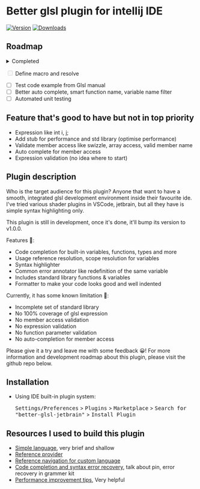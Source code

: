 # Better glsl plugin for intellij IDE

[//]: # "![Build]&#40;https://github.com/LeeTeng2001/better-glsl-jetbrain/workflows/Build/badge.svg&#41;"
[![Version](https://img.shields.io/jetbrains/plugin/v/PLUGIN_ID.svg)](https://plugins.jetbrains.com/plugin/19021-better-glsl)
[![Downloads](https://img.shields.io/jetbrains/plugin/d/PLUGIN_ID.svg)](https://plugins.jetbrains.com/plugin/19021-better-glsl)

## Roadmap
<details>
<summary>Completed</summary>
<br>
- [x] Autocomplete function name and variable name
- [x] Member access
- [x] Array support
- [x] Macro, version header
- [x] Built-in function and variables (the essential first)
- [x] Initialise with built-in functions & initializer
- [x] Formatter, auto indentation
- [x] standard library usage styling
- [x] for, while, return expression
- [x] Boolean
- [x] Variable proper scope reference
- [x] Unary, prefix, postfix operation
- [x] Support for vec type, swizzle expression
- [x] Prefix match in auto complete to reduce noise
- [x] Support for matrix type, double array
- [x] Samplers & images & textures keywords
- [x] Layout qualifier usage validation
- [x] Common live templates like for, new file etc
- [x] Check redefined variable in the same scope
- [x] Swap expensive operation to less expesive one like getText -> textMatches
- [x] Cache std lib references (custom)
- [x] Cache references, computation result for whole file
- [x] Fix stack overflow in origin variable
</details>

<input type="checkbox" disabled="disabled"/> Define macro and resolve
- [ ] Test code example from Glsl manual
- [ ] Better auto complete, smart function name, variable name filter
- [ ] Automated unit testing

## Feature that's good to have but not in top priority
- Expression like int i, j;
- Add stub for performance and std library (optimise performance)
- Validate member access like swizzle, array access, valid member name
- Auto complete for member access
- Expression validation (no idea where to start)


## Plugin description

<!-- Plugin description -->

Who is the target audience for this plugin? Anyone that want to have a smooth, integrated glsl development environment inside their favourite ide. I've tried various shader plugins in VSCode, jetbrain, but all they have is simple syntax highlighting only.

This plugin is still in development, once it's done, it'll bump its version to v1.0.0.

Features 🥰: 
- Code completion for built-in variables, functions, types and more
- Usage reference resolution, scope resolution for variables 
- Syntax highlighter 
- Common error annotator like redefinition of the same variable
- Includes standard library functions & variables
- Formatter to make your code looks good and well indented

Currently, it has some known limitation 🥲:

- Incomplete set of standard library
- No 100% coverage of glsl expression
- No member access validation
- No expression validation
- No function parameter validation
- No auto-completion for member access

Please give it a try and leave me with some feedback 😀! For more information and development roadmap about this plugin, please visit the github repo below.

<!-- Plugin description end -->

## Installation

- Using IDE built-in plugin system:
  
  <kbd>Settings/Preferences</kbd> > <kbd>Plugins</kbd> > <kbd>Marketplace</kbd> > <kbd>Search for "better-glsl-jetbrain"</kbd> >
  <kbd>Install Plugin</kbd>
  
[//]: # "- Manually:"

[//]: #
[//]: # "  Download the [latest release]&#40;https://github.com/LeeTeng2001/better-glsl-jetbrain/releases/latest&#41; and install it manually using"

[//]: # "  <kbd>Settings/Preferences</kbd> > <kbd>Plugins</kbd> > <kbd>⚙️</kbd> > <kbd>Install plugin from disk...</kbd>"

## Resources I used to build this plugin
- [Simple language](https://plugins.jetbrains.com/docs/intellij/custom-language-support-tutorial.html), very brief and shallow
- [Reference provider](https://intellij-support.jetbrains.com/hc/en-us/community/posts/206117609-Problems-to-add-PsiReferenceContributor)
- [Reference navigation for custom language](https://intellij-support.jetbrains.com/hc/en-us/community/posts/206763465-Navigation-from-usage-to-declaration-for-custom-language)
- [Code completion and syntax error recovery](https://intellij-support.jetbrains.com/hc/en-us/community/posts/360000081950-Code-completion-and-syntax-error-recovery), talk about pin, error recovery in grammer kit
- [Performance improvement tips](https://intellij-sdk-docs-cn.github.io/intellij/sdk/docs/reference_guide/performance/performance.html), Very helpful

